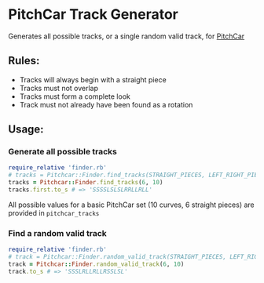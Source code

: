 # PitchCar Track Generator

Generates all possible tracks, or a single random valid track, for
[PitchCar](https://boardgamegeek.com/boardgame/150/pitchcar)

## Rules:
* Tracks will always begin with a straight piece
* Tracks must not overlap
* Tracks must form a complete look
* Track must not already have been found as a rotation

## Usage:
### Generate all possible tracks
```ruby
require_relative 'finder.rb'
# tracks = Pitchcar::Finder.find_tracks(STRAIGHT_PIECES, LEFT_RIGHT_PIECES)
tracks = Pitchcar::Finder.find_tracks(6, 10)
tracks.first.to_s # => 'SSSSLSLSLRRLLRLL'
```

All possible values for a basic PitchCar set (10 curves, 6 straight pieces)
are provided in `pitchcar_tracks`

### Find a random valid track
```ruby
require_relative 'finder.rb'
# track = Pitchcar::Finder.random_valid_track(STRAIGHT_PIECES, LEFT_RIGHT_PIECES)
track = Pitchcar::Finder.random_valid_track(6, 10)
track.to_s # => 'SSSLRLLRLLRSSLSL'
